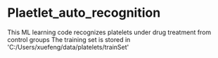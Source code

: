 # Plaetlet_auto_recognition
This ML learning code recognizes platelets under drug treatment from control groups
The training set is stored in 'C:/Users/xuefeng/data/platelets/trainSet'
